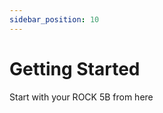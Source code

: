 ```yaml
---
sidebar_position: 10
---
```


# Getting Started

Start with your ROCK 5B from here

<DocCardList />
